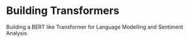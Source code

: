 # Building Transformers
Building a BERT like Transformer for Language Modelling and Sentiment Analysis
